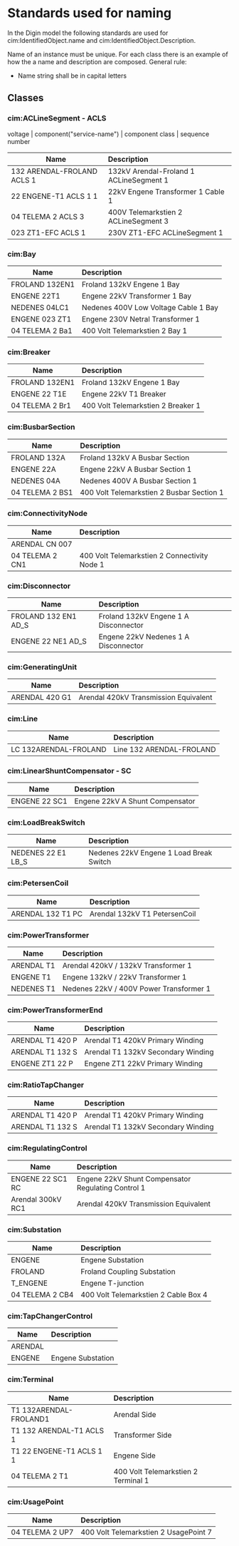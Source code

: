 # Standards used for naming

In the Digin model the following standards are used for cim:IdentifiedObject.name and cim:IdentifiedObject.Description.

Name of an instance must be unique.
For each class there is an example of how the a name and description are composed.
General rule:

- Name string shall be in capital letters

## Classes

### cim:ACLineSegment - ACLS

voltage | component("service-name") | component class | sequence number

| Name                       | Description                             |
| -------------------------- | :-------------------------------------- |
| 132 ARENDAL-FROLAND ACLS 1 | 132kV Arendal-Froland 1 ACLineSegment 1 |
| 22 ENGENE-T1 ACLS 1 1      | 22kV Engene Transformer 1 Cable 1       |
| 04 TELEMA 2 ACLS 3         | 400V Telemarkstien 2 ACLineSegment 3    |
| 023 ZT1-EFC ACLS 1         | 230V ZT1-EFC ACLineSegment 1            |

### cim:Bay

| Name            | Description                          |
| --------------- | :----------------------------------- |
| FROLAND 132EN1  | Froland 132kV Engene 1 Bay           |
| ENGENE 22T1     | Engene 22kV Transformer 1 Bay        |
| NEDENES 04LC1   | Nedenes 400V Low Voltage Cable 1 Bay |
| ENGENE 023 ZT1  | Engene 230V Netral Transformer 1     |
| 04 TELEMA 2 Ba1 | 400 Volt Telemarkstien 2 Bay 1       |

### cim:Breaker

| Name            | Description                        |
| --------------- | :--------------------------------- |
| FROLAND 132EN1  | Froland 132kV Engene 1 Bay         |
| ENGENE 22 T1E   | Engene 22kV T1 Breaker             |
| 04 TELEMA 2 Br1 | 400 Volt Telemarkstien 2 Breaker 1 |

### cim:BusbarSection

| Name            | Description                               |
| --------------- | :---------------------------------------- |
| FROLAND 132A    | Froland 132kV A Busbar Section            |
| ENGENE 22A      | Engene 22kV A Busbar Section 1            |
| NEDENES 04A     | Nedenes 400V A Busbar Section 1           |
| 04 TELEMA 2 BS1 | 400 Volt Telemarkstien 2 Busbar Section 1 |

### cim:ConnectivityNode

| Name            | Description                                  |
| --------------- | :------------------------------------------- |
| ARENDAL CN 007  |                                              |
| 04 TELEMA 2 CN1 | 400 Volt Telemarkstien 2 Connectivity Node 1 |

### cim:Disconnector

| Name                 | Description                           |
| -------------------- | :------------------------------------ |
| FROLAND 132 EN1 AD_S | Froland 132kV Engene 1 A Disconnector |
| ENGENE 22 NE1 AD_S   | Engene 22kV Nedenes 1 A Disconnector  |

### cim:GeneratingUnit

| Name           | Description                           |
| -------------- | :------------------------------------ |
| ARENDAL 420 G1 | Arendal 420kV Transmission Equivalent |

### cim:Line

| Name                  | Description              |
| --------------------- | :----------------------- |
| LC 132ARENDAL-FROLAND | Line 132 ARENDAL-FROLAND |

### cim:LinearShuntCompensator - SC

| Name          | Description                     |
| ------------- | :------------------------------ |
| ENGENE 22 SC1 | Engene 22kV A Shunt Compensator |

### cim:LoadBreakSwitch

| Name               | Description                             |
| ------------------ | :-------------------------------------- |
| NEDENES 22 E1 LB_S | Nedenes 22kV Engene 1 Load Break Switch |

### cim:PetersenCoil

| Name              | Description                   |
| ----------------- | :---------------------------- |
| ARENDAL 132 T1 PC | Arendal 132kV T1 PetersenCoil |

### cim:PowerTransformer

| Name       | Description                             |
| ---------- | :-------------------------------------- |
| ARENDAL T1 | Arendal 420kV / 132kV Transformer 1     |
| ENGENE T1  | Engene 132kV / 22kV Transformer 1       |
| NEDENES T1 | Nedenes 22kV / 400V Power Transformer 1 |

### cim:PowerTransformerEnd

| Name             | Description                        |
| ---------------- | :--------------------------------- |
| ARENDAL T1 420 P | Arendal T1 420kV Primary Winding   |
| ARENDAL T1 132 S | Arendal T1 132kV Secondary Winding |
| ENGENE ZT1 22 P  | Engene ZT1 22kV Primary Winding    |

### cim:RatioTapChanger

| Name             | Description                        |
| ---------------- | :--------------------------------- |
| ARENDAL T1 420 P | Arendal T1 420kV Primary Winding   |
| ARENDAL T1 132 S | Arendal T1 132kV Secondary Winding |

### cim:RegulatingControl

| Name              | Description                                        |
| ----------------- | :------------------------------------------------- |
| ENGENE 22 SC1 RC  | Engene 22kV Shunt Compensator Regulating Control 1 |
| Arendal 300kV RC1 | Arendal 420kV Transmission Equivalent              |

### cim:Substation

| Name            | Description                          |
| --------------- | :----------------------------------- |
| ENGENE          | Engene Substation                    |
| FROLAND         | Froland Coupling Substation          |
| T_ENGENE        | Engene T-junction                    |
| 04 TELEMA 2 CB4 | 400 Volt Telemarkstien 2 Cable Box 4 |

### cim:TapChangerControl

| Name    | Description       |
| ------- | :---------------- |
| ARENDAL |                   |
| ENGENE  | Engene Substation |

### cim:Terminal

| Name                     | Description                         |
| ------------------------ | :---------------------------------- |
| T1 132ARENDAL-FROLAND1   | Arendal Side                        |
| T1 132 ARENDAL-T1 ACLS 1 | Transformer Side                    |
| T1 22 ENGENE-T1 ACLS 1 1 | Engene Side                         |
| 04 TELEMA 2 T1           | 400 Volt Telemarkstien 2 Terminal 1 |

### cim:UsagePoint

| Name            | Description                           |
| --------------- | :------------------------------------ |
| 04 TELEMA 2 UP7 | 400 Volt Telemarkstien 2 UsagePoint 7 |
